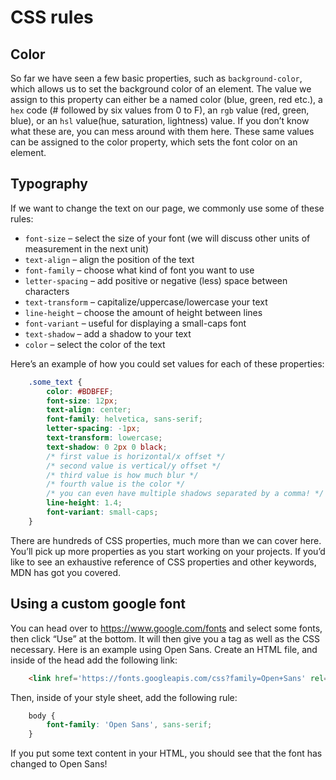 # CSS rules

## Color

So far we have seen a few basic properties, such as `background-color`, which allows us to set the background color of an element. The value we assign to this property can either be a named color (blue, green, red etc.), a `hex` code (# followed by six values from 0 to F), an `rgb` value (red, green, blue), or an `hsl` value(hue, saturation, lightness) value. If you don’t know what these are, you can mess around with them here. These same values can be assigned to the color property, which sets the font color on an element.

## Typography

If we want to change the text on our page, we commonly use some of these rules:

- `font-size` – select the size of your font (we will discuss other units of measurement in the next unit)
- `text-align` – align the position of the text
- `font-family` – choose what kind of font you want to use
- `letter-spacing` – add positive or negative (less) space between characters
- `text-transform` – capitalize/uppercase/lowercase your text
- `line-height` – choose the amount of height between lines
- `font-variant` – useful for displaying a small-caps font
- `text-shadow` – add a shadow to your text
- `color` – select the color of the text

Here’s an example of how you could set values for each of these properties:

```css
    .some_text {
        color: #BDBFEF;
        font-size: 12px; 
        text-align: center;
        font-family: helvetica, sans-serif; 
        letter-spacing: -1px;
        text-transform: lowercase;
        text-shadow: 0 2px 0 black;
        /* first value is horizontal/x offset */
        /* second value is vertical/y offset */
        /* third value is how much blur */
        /* fourth value is the color */
        /* you can even have multiple shadows separated by a comma! */
        line-height: 1.4;
        font-variant: small-caps;
    }
```

There are hundreds of CSS properties, much more than we can cover here. You’ll pick up more properties as you start working on your projects. If you’d like to see an exhaustive reference of CSS properties and other keywords, MDN has got you covered.

## Using a custom google font

You can head over to https://www.google.com/fonts and select some fonts, then click “Use” at the bottom. It will then give you a tag as well as the CSS necessary. Here is an example using Open Sans. Create an HTML file, and inside of the head add the following link:

```html
    <link href='https://fonts.googleapis.com/css?family=Open+Sans' rel='stylesheet' type='text/css'>
```

Then, inside of your style sheet, add the following rule:

```css
    body {
        font-family: 'Open Sans', sans-serif;    
    }
```

If you put some text content in your HTML, you should see that the font has changed to Open Sans!